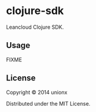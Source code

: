 # clojure-sdk

Leancloud Clojure SDK.

## Usage

FIXME

## License

Copyright © 2014 unionx

Distributed under the MIT License.
